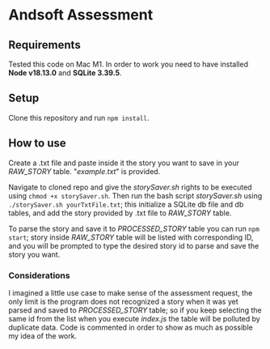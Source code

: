 # Andsoft Assessment

## Requirements
Tested this code on Mac M1. In order to work you need to have installed **Node v18.13.0** and **SQLite 3.39.5**.
## Setup
Clone this repository and run `npm install`.

## How to use
Create a .txt file and paste inside it the story you want to save in your *RAW_STORY* table. "*example.txt*" is provided.

Navigate to cloned repo and give the *storySaver.sh* rights to be executed using `chmod +x storySaver.sh`. Then run the bash script *storySaver.sh* using `./storySaver.sh yourTxtFile.txt`; this initialize a SQLite db file and db tables, and add the story provided by .txt file to *RAW_STORY* table.

To parse the story and save it to *PROCESSED_STORY* table you can run `npm start`; story inside *RAW_STORY* table will be listed with corresponding ID, and you will be prompted to type the desired story id to parse and save the story you want. 
### Considerations
I imagined a little use case to make sense of the assessment request, the only limit is the program does not recognized a story when it was yet parsed and saved to *PROCESSED_STORY* table; so if you keep selecting the same id from the list when you execute *index.js* the table will be polluted by duplicate data. Code is commented in order to show as much as possible my idea of the work. 